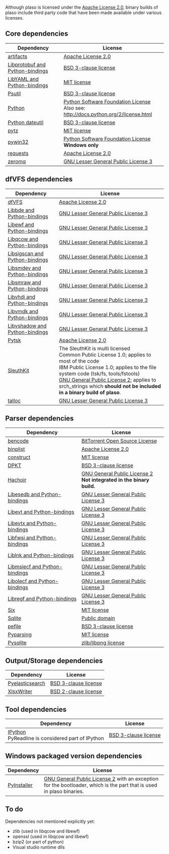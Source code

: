 Although plaso is licensed under the [Apache License 2.0](http://www.apache.org/licenses/LICENSE-2.0), binary builds of plaso include third party code that have been made available under various licenses.

## Core dependencies
Dependency | License
--- | ---
[artifacts](https://github.com/ForensicArtifacts/artifacts) | [Apache License 2.0](http://www.apache.org/licenses/LICENSE-2.0)
[Libprotobuf and Python-bindings](https://github.com/google/protobuf) | [BSD 3-clause license](http://opensource.org/licenses/BSD-3-Clause)
[LibYAML and Python-bindings](http://pyyaml.org/wiki/LibYAML) | [MIT license](http://opensource.org/licenses/MIT)
[Psutil](https://code.google.com/p/psutil/) | [BSD 3-clause license](http://opensource.org/licenses/BSD-3-Clause)
[Python](http://www.python.org/) | [Python Software Foundation License](http://opensource.org/licenses/Python-2.0) <br> Also see: http://docs.python.org/2/license.html
[Python dateutil](https://dateutil.readthedocs.org) | [BSD 3-clause license](http://opensource.org/licenses/BSD-3-Clause)
[pytz](http://pytz.sourceforge.net/) | [MIT license](http://opensource.org/licenses/MIT)
[pywin32](http://pywin32.sourceforge.net/) | [Python Software Foundation License](http://opensource.org/licenses/Python-2.0) <br> **Windows only**
[requests](https://github.com/kennethreitz/requests/) | [Apache License 2.0](http://www.apache.org/licenses/LICENSE-2.0)
[zeromq](http://zeromq.org/) | [GNU Lesser General Public License 3](http://www.gnu.org/licenses/lgpl.html)

## dfVFS dependencies
Dependency | License
--- | ---
[dfVFS](https://github.com/log2timeline/dfvfs/) | [Apache License 2.0](http://www.apache.org/licenses/LICENSE-2.0)
[Libbde and Python-bindings](https://github.com/libyal/libbde/) | [GNU Lesser General Public License 3](http://www.gnu.org/licenses/lgpl.html)
[Libewf and Python-bindings](https://github.com/libyal/libewf/) | [GNU Lesser General Public License 3](http://www.gnu.org/licenses/lgpl.html)
[Libqcow and Python-bindings](https://github.com/libyal/libqcow/) | [GNU Lesser General Public License 3](http://www.gnu.org/licenses/lgpl.html)
[Libsigscan and Python-bindings](https://github.com/libyal/libsigscan/) | [GNU Lesser General Public License 3](http://www.gnu.org/licenses/lgpl.html)
[Libsmdev and Python-bindings](https://github.com/libyal/libsmdev/) | [GNU Lesser General Public License 3](http://www.gnu.org/licenses/lgpl.html)
[Libsmraw and Python-bindings](https://github.com/libyal/libsmraw/) | [GNU Lesser General Public License 3](http://www.gnu.org/licenses/lgpl.html)
[Libvhdi and Python-bindings](https://github.com/libyal/libvhdi/) | [GNU Lesser General Public License 3](http://www.gnu.org/licenses/lgpl.html)
[Libvmdk and Python-bindings](https://github.com/libyal/libvmdk/) | [GNU Lesser General Public License 3](http://www.gnu.org/licenses/lgpl.html)
[Libvshadow and Python-bindings](https://github.com/libyal/libvshadow/) | [GNU Lesser General Public License 3](http://www.gnu.org/licenses/lgpl.html)
[Pytsk](https://github.com/py4n6/pytsk/) | [Apache License 2.0](http://www.apache.org/licenses/LICENSE-2.0)
[SleuthKit](http://www.sleuthkit.org/) | The SleuthKit is multi licensed <br> Common Public License 1.0; applies to most of the code <br> IBM Public License 1.0; applies to the file system code (tsk/fs, tools/fstools) <br> [GNU General Public License 2](http://www.gnu.org/licenses/gpl-2.0.html); applies to srch_strings which **should not be included in a binary build of plaso**.
[talloc](http://talloc.samba.org/talloc/doc/html/index.html) | [GNU Lesser General Public License 3](http://www.gnu.org/licenses/lgpl.html)

## Parser dependencies
Dependency | License
--- | ---
[bencode](https://pypi.python.org/pypi/bencode) | [BitTorrent Open Source License](http://web.archive.org/web/20080213154112/http://www.bittorrent.com/bittorrent-open-source-license)
[binplist](https://github.com/google/binplist/) | [Apache License 2.0](http://www.apache.org/licenses/LICENSE-2.0)
[construct](http://construct.readthedocs.org) | [MIT license](http://opensource.org/licenses/MIT)
[DPKT](https://code.google.com/p/dpkt/) | [BSD 3-clause license](http://opensource.org/licenses/BSD-3-Clause)
[Hachoir](https://bitbucket.org/haypo/hachoir) | [GNU General Public License 2](http://www.gnu.org/licenses/gpl-2.0.html) <br> **Not integrated in the binary build.**
[Libesedb and Python-bindings](https://github.com/libyal/libesedb/) | [GNU Lesser General Public License 3](http://www.gnu.org/licenses/lgpl.html)
[Libevt and Python-bindings](https://github.com/libyal/libevt/) | [GNU Lesser General Public License 3](http://www.gnu.org/licenses/lgpl.html)
[Libevtx and Python-bindings](https://github.com/libyal/libevtx/) | [GNU Lesser General Public License 3](http://www.gnu.org/licenses/lgpl.html)
[Libfwsi and Python-bindings](https://github.com/libyal/libfwsi/) | [GNU Lesser General Public License 3](http://www.gnu.org/licenses/lgpl.html)
[Liblnk and Python-bindings](https://github.com/libyal/liblnk/) | [GNU Lesser General Public License 3](http://www.gnu.org/licenses/lgpl.html)
[Libmsiecf and Python-bindings](https://github.com/libyal/libmsiecf/) | [GNU Lesser General Public License 3](http://www.gnu.org/licenses/lgpl.html)
[Libolecf and Python-bindings](https://github.com/libyal/libolecf/) | [GNU Lesser General Public License 3](http://www.gnu.org/licenses/lgpl.html)
[Libregf and Python-bindings](https://github.com/libyal/libregf/) | [GNU Lesser General Public License 3](http://www.gnu.org/licenses/lgpl.html)
[Six](https://pypi.python.org/pypi/six/) | [MIT license](http://opensource.org/licenses/MIT)
[Sqlite](http://www.sqlite.org/index.html) | [Public domain](http://www.sqlite.org/copyright.html)
[pefile](https://github.com/erocarrera/pefile) | [BSD 3-clause license](http://opensource.org/licenses/BSD-3-Clause)
[Pyparsing](http://pyparsing.wikispaces.com/) | [MIT license](http://opensource.org/licenses/MIT)
[Pysqlite](https://pypi.python.org/pypi/pysqlite) | [zlib/libpng license](https://github.com/ghaering/pysqlite/blob/master/LICENSE)

## Output/Storage dependencies
Dependency | License
--- | ---
[Pyelasticsearch](https://github.com/rhec/pyelasticsearch/) | [BSD 3-clause license](http://opensource.org/licenses/BSD-3-Clause)
[XlsxWriter](https://github.com/jmcnamara/XlsxWriter) | [BSD 2-clause license](http://opensource.org/licenses/BSD-2-Clause)

## Tool dependencies
Dependency | License
--- | ---
[IPython](http://ipython.org/) <br> PyReadline is considered part of IPython | [BSD 3-clause license](http://opensource.org/licenses/BSD-3-Clause)

## Windows packaged version dependencies
Dependency | License
--- | --- 
[PyInstaller](http://www.pyinstaller.org/) | [GNU General Public License 2](http://www.gnu.org/licenses/gpl-2.0.html) with an exception for the bootloader, which is the part that is used in plaso binaries.

## To do
Dependencies not mentioned explicitly yet:

* zlib (used in libqcow and libewf)
* openssl (used in libqcow and libewf)
* bzip2 (or part of python)
* Visual studio runtime dlls
